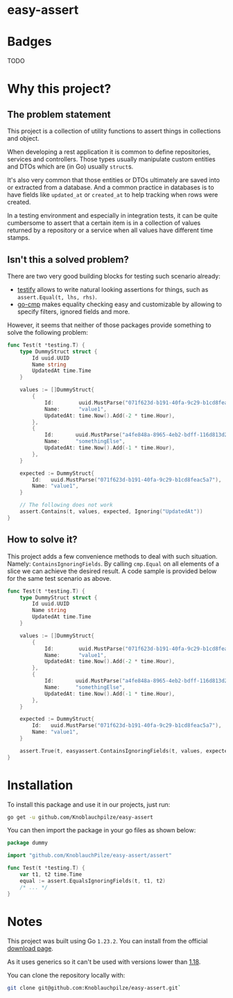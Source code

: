 # easy-assert

# Badges

TODO

# Why this project?

## The problem statement

This project is a collection of utility functions to assert things in collections and object.

When developing a rest application it is common to define repositories, services and controllers. Those types usually manipulate custom entities and DTOs which are (in Go) usually `struct`s.

It's also very common that those entities or DTOs ultimately are saved into or extracted from a database. And a common practice in databases is to have fields like `updated_at` or `created_at` to help tracking when rows were created.

In a testing environment and especially in integration tests, it can be quite cumbersome to assert that a certain item is in a collection of values returned by a repository or a service when all values have different time stamps.

## Isn't this a solved problem?

There are two very good building blocks for testing such scenario already:

- [testify](https://github.com/stretchr/testify) allows to write natural looking assertions for things, such as `assert.Equal(t, lhs, rhs)`.
- [go-cmp](https://github.com/google/go-cmp) makes equality checking easy and customizable by allowing to specify filters, ignored fields and more.

However, it seems that neither of those packages provide something to solve the following problem:

```go
func Test(t *testing.T) {
	type DummyStruct struct {
		Id uuid.UUID
		Name string
		UpdatedAt time.Time
	}

	values := []DummyStruct{
		{
			Id:        uuid.MustParse("071f623d-b191-40fa-9c29-b1cd8feac5a7"),
			Name:      "value1",
			UpdatedAt: time.Now().Add(-2 * time.Hour),
		},
		{
			Id:       uuid.MustParse("a4fe848a-8965-4eb2-bdff-116d813d2824"),
			Name:     "somethingElse",
			UpdatedAt: time.Now().Add(-1 * time.Hour),
		},
	}

	expected := DummyStruct{
		Id:   uuid.MustParse("071f623d-b191-40fa-9c29-b1cd8feac5a7"),
		Name: "value1",
	}

	// The following does not work
	assert.Contains(t, values, expected, Ignoring("UpdatedAt"))
}
```

## How to solve it?

This project adds a few convenience methods to deal with such situation. Namely: `ContainsIgnoringFields`. By calling `cmp.Equal` on all elements of a slice we can achieve the desired result. A code sample is provided below for the same test scenario as above.

```go
func Test(t *testing.T) {
	type DummyStruct struct {
		Id uuid.UUID
		Name string
		UpdatedAt time.Time
	}

	values := []DummyStruct{
		{
			Id:        uuid.MustParse("071f623d-b191-40fa-9c29-b1cd8feac5a7"),
			Name:      "value1",
			UpdatedAt: time.Now().Add(-2 * time.Hour),
		},
		{
			Id:       uuid.MustParse("a4fe848a-8965-4eb2-bdff-116d813d2824"),
			Name:     "somethingElse",
			UpdatedAt: time.Now().Add(-1 * time.Hour),
		},
	}

	expected := DummyStruct{
		Id:   uuid.MustParse("071f623d-b191-40fa-9c29-b1cd8feac5a7"),
		Name: "value1",
	}

	assert.True(t, easyassert.ContainsIgnoringFields(t, values, expected, "UpdatedAt"))
}
```

# Installation

To install this package and use it in our projects, just run:

```bash
go get -u github.com/Knoblauchpilze/easy-assert
```

You can then import the package in your go files as shown below:

```go
package dummy

import "github.com/KnoblauchPilze/easy-assert/assert"

func Test(t *testing.T) {
	var t1, t2 time.Time
	equal := assert.EqualsIgnoringFields(t, t1, t2)
	/* ... */
}
```

# Notes

This project was built using Go `1.23.2`. You can install from the official [download page](https://go.dev/doc/install).

As it uses generics so it can't be used with versions lower than [1.18](https://go.dev/blog/go1.18#generics).

You can clone the repository locally with:

```bash
git clone git@github.com:Knoblauchpilze/easy-assert.git`
```
